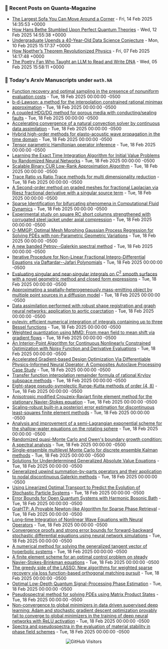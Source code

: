 ### 📝 Recent Posts on Quanta-Magazine
<!-- quanta starts -->
* <a href="https://www.quantamagazine.org/the-largest-sofa-you-can-move-around-a-corner-20250214/">The Largest Sofa You Can Move Around a Corner</a> - Fri, 14 Feb 2025 14:35:53 +0000
* <a href="https://www.quantamagazine.org/how-hans-bethe-stumbled-upon-perfect-quantum-theories-20250212/">How Hans Bethe Stumbled Upon Perfect Quantum Theories</a> - Wed, 12 Feb 2025 14:55:38 +0000
* <a href="https://www.quantamagazine.org/undergraduate-upends-a-40-year-old-data-science-conjecture-20250210/">Undergraduate Upends a 40-Year-Old Data Science Conjecture</a> - Mon, 10 Feb 2025 15:17:37 +0000
* <a href="https://www.quantamagazine.org/how-noethers-theorem-revolutionized-physics-20250207/">How Noether’s Theorem Revolutionized Physics</a> - Fri, 07 Feb 2025 14:17:48 +0000
* <a href="https://www.quantamagazine.org/the-poetry-fan-who-taught-an-llm-to-read-and-write-dna-20250205/">The Poetry Fan Who Taught an LLM to Read and Write DNA</a> - Wed, 05 Feb 2025 15:58:11 +0000
<!-- quanta ends -->


### 📝 Today's Arxiv Manuscripts under ``math.NA``
<!-- arxiv-math-na starts -->
* <a href="https://arxiv.org/abs/2502.10613">Function recovery and optimal sampling in the presence of nonuniform evaluation costs</a> - Tue, 18 Feb 2025 00:00:00 -0500
* <a href="https://arxiv.org/abs/2502.10665">b-d-Lawson: a method for the interpolation constrained rational minimax approximation</a> - Tue, 18 Feb 2025 00:00:00 -0500
* <a href="https://arxiv.org/abs/2502.10770">A coupled HDG/DG method for porous media with conducting/sealing faults</a> - Tue, 18 Feb 2025 00:00:00 -0500
* <a href="https://arxiv.org/abs/2502.10850">Accelerating convergence of a natural convection solver by continuous data assimilation</a> - Tue, 18 Feb 2025 00:00:00 -0500
* <a href="https://arxiv.org/abs/2502.10870">Hybrid high-order methods for elasto-acoustic wave propagation in the time domain</a> - Tue, 18 Feb 2025 00:00:00 -0500
* <a href="https://arxiv.org/abs/2502.10888">Tensor parametric Hamiltonian operator inference</a> - Tue, 18 Feb 2025 00:00:00 -0500
* <a href="https://arxiv.org/abs/2502.10949">Learning the Exact Time Integration Algorithm for Initial Value Problems by Randomized Neural Networks</a> - Tue, 18 Feb 2025 00:00:00 -0500
* <a href="https://arxiv.org/abs/2502.11017">Scalable Binary CUR Low-Rank Approximation Algorithm</a> - Tue, 18 Feb 2025 00:00:00 -0500
* <a href="https://arxiv.org/abs/2502.11074">Trace Ratio vs Ratio Trace methods for multi dimensionality reduction</a> - Tue, 18 Feb 2025 00:00:00 -0500
* <a href="https://arxiv.org/abs/2502.11117">A Second-order method on graded meshes for fractional Laplacian via Riesz fractional derivative with a singular source term</a> - Tue, 18 Feb 2025 00:00:00 -0500
* <a href="https://arxiv.org/abs/2502.11194">Sparse Identification for bifurcating phenomena in Computational Fluid Dynamics</a> - Tue, 18 Feb 2025 00:00:00 -0500
* <a href="https://arxiv.org/abs/2502.11529">Experimental study on square RC short columns strengthened with corrugated steel jacket under axial compression</a> - Tue, 18 Feb 2025 00:00:00 -0500
* <a href="https://arxiv.org/abs/2502.11632">O-MMGP: Optimal Mesh Morphing Gaussian Process Regression for Solving PDEs with non-Parametric Geometric Variations</a> - Tue, 18 Feb 2025 00:00:00 -0500
* <a href="https://arxiv.org/abs/2502.11652">A new banded Petrov--Galerkin spectral method</a> - Tue, 18 Feb 2025 00:00:00 -0500
* <a href="https://arxiv.org/abs/2502.11676">Iterative Procedure for Non-Linear Fractional Integro-Differential Equations via Daftardar--Jafari Polynomials</a> - Tue, 18 Feb 2025 00:00:00 -0500
* <a href="https://arxiv.org/abs/2502.11907">Evaluating singular and near-singular integrals on $C^2$ smooth surfaces with a novel geometric method and closed form expressions</a> - Tue, 18 Feb 2025 00:00:00 -0500
* <a href="https://arxiv.org/abs/2502.11908">Approximating a spatially-heterogeneously mass-emitting object by multiple point sources in a diffusion model</a> - Tue, 18 Feb 2025 00:00:00 -0500
* <a href="https://arxiv.org/abs/2502.12097">Data assimilation performed with robust shape registration and graph neural networks: application to aortic coarctation</a> - Tue, 18 Feb 2025 00:00:00 -0500
* <a href="https://arxiv.org/abs/2502.12142">pylevin: efficient numerical integration of integrals containing up to three Bessel functions</a> - Tue, 18 Feb 2025 00:00:00 -0500
* <a href="https://arxiv.org/abs/2502.10600">Weighted quantization using MMD: From mean field to mean shift via gradient flows</a> - Tue, 18 Feb 2025 00:00:00 -0500
* <a href="https://arxiv.org/abs/2502.11302">An Interior-Point Algorithm for Continuous Nonlinearly Constrained Optimization with Noisy Function and Derivative Evaluations</a> - Tue, 18 Feb 2025 00:00:00 -0500
* <a href="https://arxiv.org/abs/2502.11504">Accelerated Gradient-based Design Optimization Via Differentiable Physics-Informed Neural Operator: A Composites Autoclave Processing Case Study</a> - Tue, 18 Feb 2025 00:00:00 -0500
* <a href="https://arxiv.org/abs/2102.11915">Transfer function interpolation remainder formula of rational Krylov subspace methods</a> - Tue, 18 Feb 2025 00:00:00 -0500
* <a href="https://arxiv.org/abs/2301.09335">Eight-stage pseudo-symplectic Runge-Kutta methods of order (4, 8)</a> - Tue, 18 Feb 2025 00:00:00 -0500
* <a href="https://arxiv.org/abs/2304.10214">Anisotropic modified Crouzeix-Raviart finite element method for the stationary Navier-Stokes equation</a> - Tue, 18 Feb 2025 00:00:00 -0500
* <a href="https://arxiv.org/abs/2310.19930">Scaling-robust built-in a posteriori error estimation for discontinuous least-squares finite element methods</a> - Tue, 18 Feb 2025 00:00:00 -0500
* <a href="https://arxiv.org/abs/2405.02237">Analysis and improvement of a semi-Lagrangian exponential scheme for the shallow-water equations on the rotating sphere</a> - Tue, 18 Feb 2025 00:00:00 -0500
* <a href="https://arxiv.org/abs/2405.05181">Randomized quasi-Monte Carlo and Owen's boundary growth condition: A spectral analysis</a> - Tue, 18 Feb 2025 00:00:00 -0500
* <a href="https://arxiv.org/abs/2405.10146">Single-ensemble multilevel Monte Carlo for discrete ensemble Kalman methods</a> - Tue, 18 Feb 2025 00:00:00 -0500
* <a href="https://arxiv.org/abs/2405.16172">Solutions for Underdetermined Generalized Absolute Value Equations</a> - Tue, 18 Feb 2025 00:00:00 -0500
* <a href="https://arxiv.org/abs/2406.14557">Generalized upwind summation-by-parts operators and their application to nodal discontinuous Galerkin methods</a> - Tue, 18 Feb 2025 00:00:00 -0500
* <a href="https://arxiv.org/abs/2408.01857">Using Linearized Optimal Transport to Predict the Evolution of Stochastic Particle Systems</a> - Tue, 18 Feb 2025 00:00:00 -0500
* <a href="https://arxiv.org/abs/2408.04009">Error Bounds for Open Quantum Systems with Harmonic Bosonic Bath</a> - Tue, 18 Feb 2025 00:00:00 -0500
* <a href="https://arxiv.org/abs/2410.04034">GraHTP: A Provable Newton-like Algorithm for Sparse Phase Retrieval</a> - Tue, 18 Feb 2025 00:00:00 -0500
* <a href="https://arxiv.org/abs/2410.15617">Long-time Integration of Nonlinear Wave Equations with Neural Operators</a> - Tue, 18 Feb 2025 00:00:00 -0500
* <a href="https://arxiv.org/abs/2411.01306">Convergence proofs and strong error bounds for forward-backward stochastic differential equations using neural network simulations</a> - Tue, 18 Feb 2025 00:00:00 -0500
* <a href="https://arxiv.org/abs/2412.04251">A numerical method for solving the generalized tangent vector of hyperbolic systems</a> - Tue, 18 Feb 2025 00:00:00 -0500
* <a href="https://arxiv.org/abs/2502.09336">A finite element scheme for an optimal control problem on steady Navier-Stokes-Brinkman equations</a> - Tue, 18 Feb 2025 00:00:00 -0500
* <a href="https://arxiv.org/abs/2303.00844">The greedy side of the LASSO: New algorithms for weighted sparse recovery via loss function-based orthogonal matching pursuit</a> - Tue, 18 Feb 2025 00:00:00 -0500
* <a href="https://arxiv.org/abs/2407.01583">Optimal Low-Depth Quantum Signal-Processing Phase Estimation</a> - Tue, 18 Feb 2025 00:00:00 -0500
* <a href="https://arxiv.org/abs/2409.02916">Pseudospectral method for solving PDEs using Matrix Product States</a> - Tue, 18 Feb 2025 00:00:00 -0500
* <a href="https://arxiv.org/abs/2410.10533">Non-convergence to global minimizers in data driven supervised deep learning: Adam and stochastic gradient descent optimization provably fail to converge to global minimizers in the training of deep neural networks with ReLU activation</a> - Tue, 18 Feb 2025 00:00:00 -0500
* <a href="https://arxiv.org/abs/2410.20570">Spectra and pseudospectra in the evaluation of material stability in phase field schemes</a> - Tue, 18 Feb 2025 00:00:00 -0500
<!-- arxiv-math-na ends -->

<div align="center">
  
![GitHub Visitors](https://api.visitorbadge.io/api/visitors?path=https%3A%2F%2Fgithub.com%2Flowrank&label=profile%20views&labelColor=%231e1e2e&countColor=%23cba6f7)



</div>
